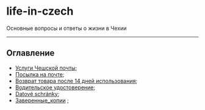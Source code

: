 # life-in-czech

Основные вопросы и ответы о жизни в Чехии

---

## Оглавление
- [Услуги Чешской почты](./Сhech-post.md); 
- [Посылка на почте](./Сhech-post-balicek.md);
- [Возврат товара после 14 дней использования](/Reklamace.md); 
- [Водительское удостоверение](/Driver's-license.md); 
- [Datové schránky](/Datovka.md);
- [Заверенные_копии](/Заверенные_копии.md)
;

